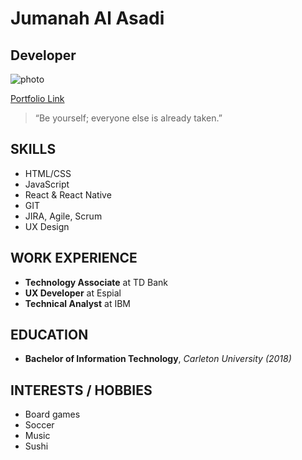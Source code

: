 # Jumanah Al Asadi
## Developer

![photo](https://media.licdn.com/dms/image/C5603AQFoQlsuByf3VA/profile-displayphoto-shrink_200_200/0?e=1557964800&v=beta&t=9SSwea9_gaFs9Fe2CjlrhlBVNfbotDTZ8RMbLozjzFM)

[Portfolio Link](www.be.net/jumanah)

>“Be yourself; everyone else is already taken.”

## SKILLS
* HTML/CSS
* JavaScript 
* React & React Native
* GIT
* JIRA, Agile, Scrum
* UX Design


## WORK EXPERIENCE

* **Technology Associate** at TD Bank
* **UX Developer** at Espial
* **Technical Analyst** at IBM

## EDUCATION
* **Bachelor of Information Technology**, _Carleton University (2018)_

## INTERESTS / HOBBIES
* Board games
* Soccer
* Music
* Sushi